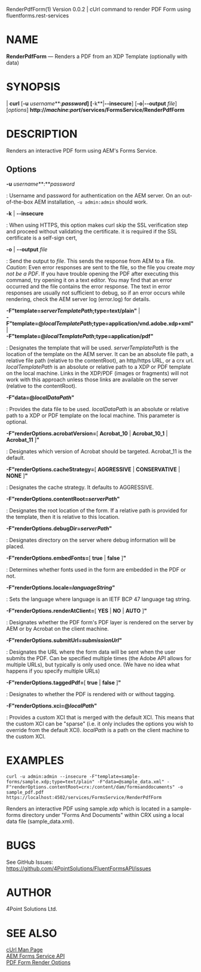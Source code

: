 RenderPdfForm(1) Version 0.0.2 | cUrl command to render PDF Form using fluentforms.rest-services

NAME
====

**RenderPdfForm** — Renders a PDF from an XDP Template (optionally with data)

SYNOPSIS
========

| **curl** \[**-u** *username***:***password*] \[**-k**|**--insecure**] \[**-o**|**--output** *file*] \[*options*] 
**http://***machine***:***port***/services/FormsService/RenderPdfForm**

DESCRIPTION
===========

Renders an interactive PDF form using AEM's Forms Service.


Options
-------

**-u** *username***:***password*

:  Username and password for authentication on the AEM server.  On an out-of-the-box AEM installation, `-u admin:admin` should work.

**-k** | **--insecure**

:  When using HTTPS, this option makes curl skip the SSL verification step and proceed without validating the certificate.  it is required if the SSL certificate is a self-sign cert,

**-o** | **--output** *file*

:  Send the output to *file*.  This sends the response from AEM to a file. *Caution*: Even error responses are sent to the file, so the file you create *may not be a PDF*.  If you have trouble opening the PDF after executing this command, try opening it on a text editor.  You may find that an error occurred and the file contains the error response.  The text in error responses are usually not sufficient to debug, so if an error occurs while rendering, check the AEM server log (error.log) for details.

**-F"template=***serverTemplatePath***;type=text/plain"** |  
**-F"template=@***localTemplatePath***;type=application/vnd.adobe.xdp+xml"** |  
**-F"template=@***localTemplatePath***;type=application/pdf"** 

:   Designates the template that will be used. *serverTemplatePath* is the location of the template on the
AEM server.  It can be an absolute file path, a relative file path (relative to the contentRoot), an http/https URL, or a crx url. *localTemplatePath* is an absolute or relative path to a XDP or PDF template on the local machine.  Links in the XDP/PDF (images or fragments) will not work with this approach unless those links are available on the server (relative to the contentRoot).

**-F"data=@***localDataPath***"**

:   Provides the data file to be used. *localDataPath* is an absolute or relative path to a XDP or PDF template on the local machine. This parameter is optional.

**-F"renderOptions.acrobatVersion=**[ **Acrobat_10** | **Acrobat_10_1** | **Acrobat_11** ]**"**

:   Designates which version of Acrobat should be targeted. Acrobat_11 is the default.

**-F"renderOptions.cacheStrategy=**[ **AGGRESSIVE** | **CONSERVATIVE** | **NONE** ]**"**

:   Designates the cache strategy. It defaults to AGGRESSIVE.

**-F"renderOptions.contentRoot=***serverPath***"**

:   Designates the root location of the form. If a relative path is provided for the template, then it is 
relative to this location.

**-F"renderOptions.debugDir=***serverPath***"**

:   Designates directory on the server where debug information will be placed.

**-F"renderOptions.embedFonts=**[ **true** | **false** ]**"**

:   Determines whether fonts used in the form are embedded in the PDF or not.

**-F"renderOptions.locale=***languageString***"**

:   Sets the language where language is an IETF BCP 47 language tag string.

**-F"renderOptions.renderAtClient=**[ **YES** | **NO** | **AUTO** ]**"**

:   Designates whether the PDF form's PDF layer is rendered on the server by AEM or by Acrobat on the client machine.

**-F"renderOptions.submitUrl=***submissionUrl***"**

:   Designates the URL where the form data will be sent when the user submits the PDF. Can be specified multiple
times (the Adobe API allows for multiple URLs), but typically is only used once. (We have no idea what happens if you specify multiple URLs) 

**-F"renderOptions.taggedPdf=**[ **true** | **false** ]**"**

:   Designates to whether the PDF is rendered with or without tagging.

**-F"renderOptions.xci=@***localPath***"**

:   Provides a custom XCI that is merged with the default XCI. This means that the custom XCI can be "sparse" (i.e. it only includes the options you wish to override from the default XCI). *localPath* is a path on the 
client machine to the custom XCI.    


EXAMPLES
====

`curl -u admin:admin --insecure -F"template=sample-forms/sample.xdp;type=text/plain" -F"data=@sample_data.xml" -F"renderOptions.contentRoot=crx:/content/dam/formsanddocuments" -o sample_pdf.pdf https://localhost:4502/services/FormsService/RenderPdfForm`

Renders an interactive PDF using sample.xdp which is located in a sample-forms directory under "Forms And Documents" within CRX using a local data file (sample_data.xml).

BUGS
====

See GitHub Issues: <https://github.com/4PointSolutions/FluentFormsAPI/issues>

AUTHOR
======

4Point Solutions Ltd.

SEE ALSO
========

[cUrl Man Page](https://curl.se/docs/manpage.html)  
[AEM Forms Service API](https://developer.adobe.com/experience-manager/reference-materials/6-5/forms/javadocs/com/adobe/fd/forms/api/FormsService.html)  
[PDF Form Render Options](https://developer.adobe.com/experience-manager/reference-materials/6-5/forms/javadocs/com/adobe/fd/forms/api/PDFFormRenderOptions.html)
